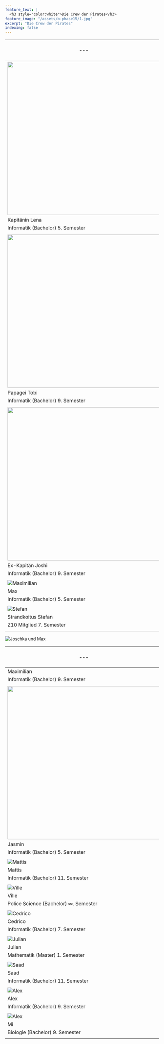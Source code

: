 ```yaml
---
feature_text: |
  <h3 style="color:white">Die Crew der Pirates</h3>
feature_image: "/assets/o-phase15/1.jpg"
excerpt: "Die Crew der Pirates"
indexing: false
---
```


| ---                                       | --- | ---                                         |
| ----------------------------------------- | --- | ------------------------------------------- |
| <img src="/assets/crew19/lena.jpg" width="500px">  |     | <img src="/assets/crew19/zoe.jpg" width="500px">         |
| Kapitänin Lena                             |     | Erste Maatin Zoe                       |
| Informatik (Bachelor) 5. Semester         |     | Informatik (Bachelor) 5. Semester            |
|                                           |     |                                             |
| <img src="/assets/crew19/tobias_00.jpg" width="500px">  |     | <img src="/assets/crew19/sarah.jpg" width="500px">         |
| Papagei Tobi                             |     | Schatzmeisterin Sarah                      |
| Informatik (Bachelor) 9. Semester         |     | Informatik (Bachelor) 5. Semester            |
|                                           |     |                                             |
| <img src="/assets/crew19/joshua_00.jpg" width="500px">   |     | ![Aris](/assets/crew19/aris_00.jpg)         |
| Ex-Kapitän Joshi                             |     | Ex-Ex-Kapitän Aris                        |
| Informatik (Bachelor) 9. Semester         |     | Informatik (Master) 19. Semester            |
|                                           |     |                                             |
| ![Maximilian](/assets/crew19/maximilian-schweikart.png)   |     | ![Maria](/assets/crew19/maria_00.jpg)       |
| Max                             |     | Maria                       |
| Informatik (Bachelor) 5. Semester         |     | Informatik (Master) 2. Semester           |
|                                           |     |                                             |
| ![Stefan](/assets/crew19/stefan_00.jpg)   |     | ![Vera](/assets/crew19/blank.jpg)           |
| Strandkoitus Stefan                       |     | Vera                                        |
| Z10 Mitglied 7. Semester                  |     | Informatik (Master) 5. Semester             |
|                                           |     |                                             |

 ![Joschka und Max](/assets/crew19/joschka_max.jpg)
 
| ---                                       | --- | ---                                         |
| ----------------------------------------- | --- | ------------------------------------------- |
| Maximilian                                |     | Joschka                                     |
| Informatik (Bachelor) 9. Semester         |     | Informatik (Bachelor) 9. Semester           |
|                                           |     |                                             |
| <img src="/assets/crew19/jasmin.jpg" width="500px">   |     | <img src="/assets/crew19/philipp-seidel.jpg" width="500px">         |
| Jasmin                                    |     | Philipp                                     |
| Informatik (Bachelor) 5. Semester         |     | Informatik (Bachelor) 5. Semester            |
|                                           |     |                                             |
| ![Mattis](/assets/crew19/blank.jpg)       |     | ![Dimi](/assets/crew19/dimitry_00.jpg)      |
| Mattis                                    |     | Dimi                                        |
| Informatik (Bachelor) 11. Semester         |     | Mathematik (Bachelor) 9. Semester           |
|                                           |     |                                             |
| ![Ville](/assets/crew19/ville.jpg)        |     | ![Edwin](/assets/crew19/edwin_00.jpg)       |
| Ville                                     |     | Edwin                                       |
| Police Science (Bachelor) ∞. Semester     |     | Informatik (Master) 2. Semester           |
|                                           |     |                                             |
| ![Cedrico](/assets/crew19/cedrico_00.jpg) |     | ![Illya](/assets/crew19/illya_00.jpg)       |
| Cedrico                                   |     | Illya Byelkin                               |
| Informatik (Bachelor) 7. Semester         |     | Informatik (Exil) 9. Semester           |
|                                           |     |                                             |
| ![Julian](/assets/crew19/julian_00.jpg)   |     | ![Tamara](/assets/crew19/tamara_00.jpg)     |
| Julian                                    |     | Tamara                                      |
| Mathematik (Master) 1. Semester         |     | Physik (Bachelor) ∞. Semester               |
|                                           |     |                                             |
| ![Saad](/assets/crew19/saad_00.jpg)       |     | ![Benjamin](/assets/crew19/benjamin_00.jpg) |
| Saad                                      |     | Benjamin                                    |
| Informatik (Bachelor) 11. Semester         |     | Informatik (Bachelor) 9. Semester           |
|                                           |     |                                             |
| ![Alex](/assets/crew19/alex_00.jpg)       |     | ![Robin](/assets/crew19/robin_00.jpg)       |
| Alex                                      |     | Robin                                       |
| Informatik (Bachelor) 9. Semester         |     | Informatikkaufmann (Bachelor) ∞. Semester   |
|                                           |     |                                             |
| ![Alex](/assets/crew19/mi.jpg)       |     |        |
| Mi                                      |     |                                        |
| Biologie (Bachelor) 9. Semester         |     |    |
|                                           |     |                                             |
